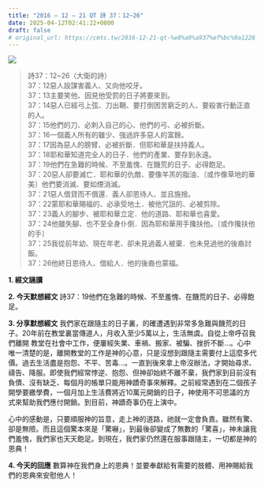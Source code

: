 ```yaml
---
title: "2016 – 12 – 21 QT 詩 37：12~26"
date: 2025-04-12T02:41:22+0800
draft: false
# original_url: https://cmtc.tw/2016-12-21-qt-%e8%a9%a937%ef%bc%9a1226
---
```


![](/images/qt.jpg)
> 詩37：12\~26（大衛的詩）  
> 37：12惡人設謀害義人、又向他咬牙。  
> 37：13主要笑他、因見他受罰的日子將要來到。  
> 37：14惡人已經弓上弦、刀出鞘、要打倒困苦窮乏的人、要殺害行動正直的人。  
> 37：15他們的刀、必刺入自己的心、他們的弓、必被折斷。  
> 37：16一個義人所有的雖少、強過許多惡人的富餘。  
> 37：17因為惡人的膀臂、必被折斷．但耶和華是扶持義人。  
> 37：18耶和華知道完全人的日子．他們的產業、要存到永遠。  
> 37：19他們在急難的時候、不至羞愧、在饑荒的日子、必得飽足。  
> 37：20惡人卻要滅亡．耶和華的仇敵、要像羊羔的脂油．〔或作像草地的華美〕他們要消滅、要如煙消滅。  
> 37：21惡人借貸而不償還．義人卻恩待人、並且施捨。  
> 37：22蒙耶和華賜福的、必承受地土．被他咒詛的、必被剪除。  
> 37：23義人的腳步、被耶和華立定．他的道路、耶和華也喜愛。  
> 37：24他雖失腳、也不至全身仆倒．因為耶和華用手攙扶他。〔或作攙扶他的手〕  
> 37：25我從前年幼、現在年老、卻未見過義人被棄．也未見過他的後裔討飯。  
> 37：26他終日恩待人、借給人．他的後裔也蒙福。

**1.  經文誦讀**

**2.  今天默想經文**
詩37：19他們在急難的時候、不至羞愧、在饑荒的日子、必得飽足。

**3. 分享默想經文**
我們家在跟隨主的日子裏，的確遭遇到非常多急難與饑荒的日子。20年前在教堂裏當傳道人，月收入至少5萬以上，生活無虞。自從上帝呼召我們離開 教堂在社會中工作，便屢經失業、車禍、搬家、被騙、挫折不斷…。心中唯一清楚的是，離開教堂的工作是神的心意，只是沒想到跟隨主需要付上這麼多代價。過去生活盡是抱怨、不平、苦毒…。一直到後來拿上帝沒辦法，才開始尋求、禱告、降服。即使我們經常悖逆、抱怨、但神卻始終不離不棄，我們家到目前沒有負債、沒有缺乏、每個月的帳單只能用神蹟奇事來解釋。之前經常遇到在二個孩子開學要繳學費，一個月加上生活費將近10萬元開銷的日子，神使用不可思議的方式來幫助我們應付開銷。到目前，神蹟奇事仍在上演中。

心中的感動是，只要順服神的旨意，走上神的道路，祂就一定會負責。雖然有驚、卻是無險。而且這個驚本來是「驚嚇」，到最後卻變成了無數的「驚喜」，神未讓我們羞愧，我們家也天天飽足。到現在，我們家仍然還在服事跟隨主，一切都是神的恩典！

**4. 今天的回應**
數算神在我們身上的恩典！並要奉獻給有需要的肢體、用神賜給我們的恩典來安慰他人！
